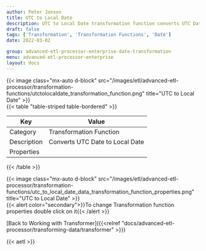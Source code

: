 ```yaml
---
author: Peter Jonson
title: UTC to Local Date
description: UTC to Local Date transformation function converts UTC Date to Local Date
draft: false
tags: ['Transformation', 'Transformation Functions', 'Date']
date: 2022-03-02

group: advanced-etl-processor-enterprise-date-transformation
menu: advanced-etl-processor-enterprise
layout: docs
---
```


{{< image class="mx-auto d-block"  src="/images/etl/advanced-etl-processor/transformation-functions/utctolocaldate_transformation_function.png" title="UTC to Local Date" >}}
\
{{< table "table-striped table-bordered" >}}

| Key         | Value                           |
| ----------- | ------------------------------- |
| Category    | Transformation Function         |
| Description | Converts UTC Date to Local Date |
| Properties  |                                 |

{{< /table >}}

{{< image class="mx-auto d-block"  src="/images/etl/advanced-etl-processor/transformation-functions/utc_to_local_date_data_transformation_function_properties.png" title="UTC to Local Date" >}}
\
{{< alert color="secondary">}}To change Transformation function properties double click on it{{< /alert >}}

[Back to Working with Transformer]({{<relref "docs/advanced-etl-processor/transforming-data/transformer" >}})

{{< aetl >}}
